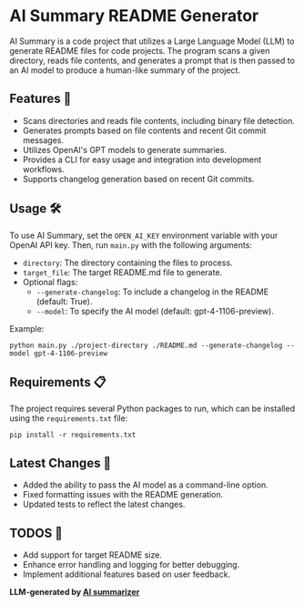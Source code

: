 # AI Summary README Generator

AI Summary is a code project that utilizes a Large Language Model (LLM) to generate README files for code projects. The program scans a given directory, reads file contents, and generates a prompt that is then passed to an AI model to produce a human-like summary of the project.

## Features 🚀

- Scans directories and reads file contents, including binary file detection.
- Generates prompts based on file contents and recent Git commit messages.
- Utilizes OpenAI's GPT models to generate summaries.
- Provides a CLI for easy usage and integration into development workflows.
- Supports changelog generation based on recent Git commits.

## Usage 🛠️

To use AI Summary, set the `OPEN_AI_KEY` environment variable with your OpenAI API key. Then, run `main.py` with the following arguments:

- `directory`: The directory containing the files to process.
- `target_file`: The target README.md file to generate.
- Optional flags:
  - `--generate-changelog`: To include a changelog in the README (default: True).
  - `--model`: To specify the AI model (default: gpt-4-1106-preview).

Example:

```
python main.py ./project-directory ./README.md --generate-changelog --model gpt-4-1106-preview
```

## Requirements 📋

The project requires several Python packages to run, which can be installed using the `requirements.txt` file:

```
pip install -r requirements.txt
```

## Latest Changes 🔄

- Added the ability to pass the AI model as a command-line option.
- Fixed formatting issues with the README generation.
- Updated tests to reflect the latest changes.

## TODOS 📝

- Add support for target README size.
- Enhance error handling and logging for better debugging.
- Implement additional features based on user feedback.

**LLM-generated by [AI summarizer](https://github.com/leonardoandrade/llm_readme)**